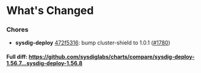 # What's Changed

### Chores
- **sysdig-deploy** [472f5316](https://github.com/sysdiglabs/charts/commit/472f53169c8c7fa2b6e1b4be7ad7f564b74fd645): bump cluster-shield to 1.0.1 ([#1780](https://github.com/sysdiglabs/charts/issues/1780))
#### Full diff: https://github.com/sysdiglabs/charts/compare/sysdig-deploy-1.56.7...sysdig-deploy-1.56.8

